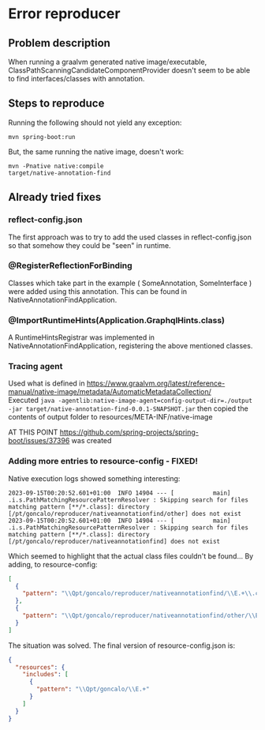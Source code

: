 # Error reproducer

## Problem description

When running a graalvm generated native image/executable, ClassPathScanningCandidateComponentProvider doesn't
seem to be able to find interfaces/classes with annotation.

## Steps to reproduce

Running the following should not yield any exception:

```shell
mvn spring-boot:run
```

But, the same running the native image, doesn't work:

```shell
mvn -Pnative native:compile
target/native-annotation-find
```

## Already tried fixes

### reflect-config.json

The first approach was to try to add the used classes in reflect-config.json so that somehow they could be "seen"
in runtime.

### @RegisterReflectionForBinding

Classes which take part in the example ( SomeAnnotation, SomeInterface ) were added using this annotation.
This can be found in NativeAnnotationFindApplication.

### @ImportRuntimeHints(Application.GraphqlHints.class)

A RuntimeHintsRegistrar was implemented in NativeAnnotationFindApplication, registering the above mentioned classes.

### Tracing agent

Used what is defined
in https://www.graalvm.org/latest/reference-manual/native-image/metadata/AutomaticMetadataCollection/  
Executed `java -agentlib:native-image-agent=config-output-dir=./output -jar target/native-annotation-find-0.0.1-SNAPSHOT.jar`
then copied the contents of output folder to resources/META-INF/native-image

AT THIS POINT https://github.com/spring-projects/spring-boot/issues/37396 was created
### Adding more entries to resource-config - FIXED!

Native execution logs showed something interesting:

```text
2023-09-15T00:20:52.601+01:00  INFO 14904 --- [           main] .i.s.PathMatchingResourcePatternResolver : Skipping search for files matching pattern [**/*.class]: directory [/pt/goncalo/reproducer/nativeannotationfind/other] does not exist
2023-09-15T00:20:52.601+01:00  INFO 14904 --- [           main] .i.s.PathMatchingResourcePatternResolver : Skipping search for files matching pattern [**/*.class]: directory [/pt/goncalo/reproducer/nativeannotationfind] does not exist

```

Which seemed to highlight that the actual class files couldn't be found...
By adding, to resource-config:

```json
[
  {
    "pattern": "\\Qpt/goncalo/reproducer/nativeannotationfind/\\E.+\\.class$"
  },
  {
    "pattern": "\\Qpt/goncalo/reproducer/nativeannotationfind/other/\\E.+\\.class$"
  }
]
```
The situation was solved. The final version of resource-config.json is:

```json
{
  "resources": {
    "includes": [
      {
        "pattern": "\\Qpt/goncalo/\\E.+"
      }
    ]
  }
}
```

